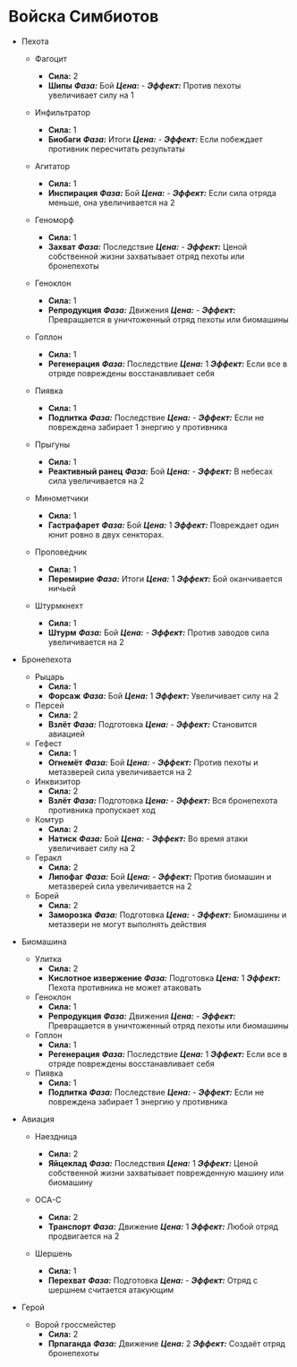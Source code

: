# Войска Симбиотов

* Пехота
  * Фагоцит
    * **Сила:** 2
    * **Шипы**
      ***Фаза:*** Бой
      ***Цена:*** -
      ***Эффект:*** Против пехоты увеличивает силу на 1
  * Инфильтратор
    * **Сила:** 1
    * **Биобаги**
      ***Фаза:*** Итоги
      ***Цена:*** -
      ***Эффект:*** Если побеждает противник пересчитать результаты
  * Агитатор
    * **Сила:** 1
    * **Инспирация**
      ***Фаза:*** Бой
      ***Цена:*** -
      ***Эффект:*** Если сила отряда меньше, она увеличивается на 2
  * Геноморф
    * **Сила:** 1
    * **Захват**
      ***Фаза:*** Последствие
      ***Цена:*** -
      ***Эффект:*** Ценой собственной жизни захватывает отряд пехоты или бронепехоты

  * Геноклон
    * **Сила:** 1
    * **Репродукция**
      ***Фаза:*** Движения
      ***Цена:*** -
      ***Эффект:*** Превращается в уничтоженный отряд пехоты или биомашины
  * Гоплон
    * **Сила:** 1
    * **Регенерация**
      ***Фаза:*** Последствие
      ***Цена:*** 1
      ***Эффект:*** Если все в отряде повреждены восстанавливает себя
  * Пиявка
    * **Сила:** 1
    * **Подпитка**
      ***Фаза:*** Последствие
      ***Цена:*** -
      ***Эффект:*** Если не повреждена забирает 1 энергию у противника
  * Прыгуны
    * **Сила:** 1
    * **Реактивный ранец**
      ***Фаза:*** Бой
      ***Цена:*** -
      ***Эффект:*** В небесах сила увеличивается на 2
  * Минометчики
    * **Сила:** 1
    * **Гастрафарет**
      ***Фаза:*** Бой
      ***Цена:*** 1
      ***Эффект:*** Повреждает один юнит ровно в двух сенкторах.
  * Проповедник
    * **Сила:** 1
    * **Перемирие**
      ***Фаза:*** Итоги
      ***Цена:*** 1
      ***Эффект:*** Бой оканчивается ничьей
  * Штурмкнехт
    * **Сила:** 1
    * **Штурм**
      ***Фаза:*** Бой
      ***Цена:*** -
      ***Эффект:*** Против заводов сила увеличивается на 2
* Бронепехота
  * Рыцарь
    * **Сила:** 1
    * **Форсаж**
      ***Фаза:*** Бой
      ***Цена:*** 1
      ***Эффект:*** Увеличивает силу на 2
  * Персей
    * **Сила:** 2
    * **Взлёт**
      ***Фаза:*** Подготовка
      ***Цена:*** -
      ***Эффект:*** Становится авиацией
  * Гефест
    * **Сила:** 1
    * **Огнемёт**
      ***Фаза:*** Бой
      ***Цена:*** -
      ***Эффект:*** Против пехоты и метазверей сила увеличивается на 2
  * Инквизитор
    * **Сила:** 2
    * **Взлёт**
      ***Фаза:*** Подготовка
      ***Цена:*** -
      ***Эффект:*** Вся бронепехота противника пропускает ход
  * Комтур
    * **Сила:** 2
    * **Натиск**
      ***Фаза:*** Бой
      ***Цена:*** -
      ***Эффект:*** Во время атаки увеличивает силу на 2
  * Геракл
    * **Сила:** 2
    * **Липофаг**
      ***Фаза:*** Бой
      ***Цена:*** -
      ***Эффект:*** Против биомашин и метазверей сила увеличивается на 2
  * Борей
    * **Сила:** 2
    * **Заморозка**
      ***Фаза:*** Подготовка
      ***Цена:*** -
      ***Эффект:*** Биомашины и метазвери не могут выполнять действия
* Биомашина
  * Улитка
    * **Сила:** 2
    * **Кислотное извержение**
      ***Фаза:*** Подготовка
      ***Цена:*** 1
      ***Эффект:*** Пехота противника не может атаковать
  * Геноклон
    * **Сила:** 1
    * **Репродукция**
      ***Фаза:*** Движения
      ***Цена:*** -
      ***Эффект:*** Превращается в уничтоженный отряд пехоты или биомашины
  * Гоплон
    * **Сила:** 1
    * **Регенерация**
      ***Фаза:*** Последствие
      ***Цена:*** 1
      ***Эффект:*** Если все в отряде повреждены восстанавливает себя
  * Пиявка
    * **Сила:** 1
    * **Подпитка**
      ***Фаза:*** Последствие
      ***Цена:*** -
      ***Эффект:*** Если не повреждена забирает 1 энергию у противника

* Авиация
  * Наездница
    * **Сила:** 2
    * **Яйцеклад**
      ***Фаза:*** Последствия
      ***Цена:*** 1
      ***Эффект:*** Ценой собственной жизни захватывает поврежденную машину или биомашину

  * ОСА-С
    * **Сила:** 2
    * **Транспорт**
      ***Фаза:*** Движение
      ***Цена:*** 1
      ***Эффект:*** Любой отряд продвигается на 2
  * Шершень
    * **Сила:** 1
    * **Перехват**
      ***Фаза:*** Подготовка
      ***Цена:*** -
      ***Эффект:*** Отряд с шершнем считается атакующим
* Герой
  * Ворой гроссмейстер
    * **Сила:** 2
    * **Прпаганда**
      ***Фаза:*** Движение
      ***Цена:*** 2
      ***Эффект:*** Создаёт отряд бронепехоты
